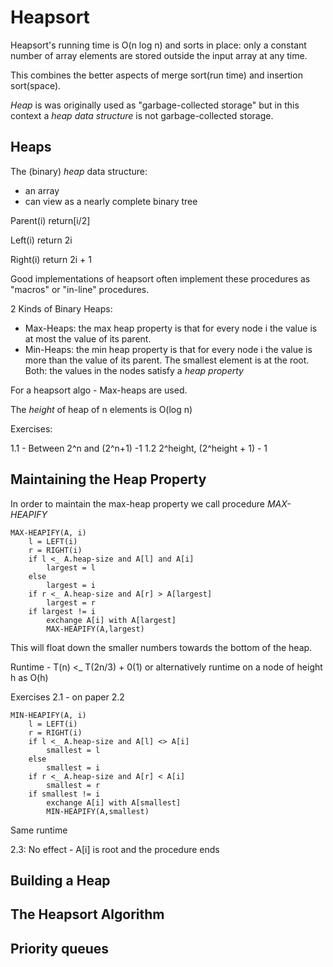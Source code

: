 # Heapsort 
Heapsort's running time is O(n log n) and sorts in place: only a constant number of array elements are stored outside the input array at any time.

This combines the better aspects of merge sort(run time) and insertion sort(space).

*Heap* is was originally used as "garbage-collected storage" but in this context a *heap data structure* is not garbage-collected storage. 

## Heaps
The (binary) *heap* data structure:
- an array
- can view as a nearly complete binary tree

Parent(i)
return[i/2]

Left(i)
return 2i

Right(i)
return 2i + 1

Good implementations of heapsort often implement these procedures as "macros" or "in-line" procedures.

2 Kinds of Binary Heaps:
- Max-Heaps: the max heap property is that for every node i the value is at most the value of its parent.       
- Min-Heaps: the min heap property is that for every node i the value is more than the value of its parent. The smallest element is at the root.
Both: the values in the nodes satisfy a *heap property*

For a heapsort algo - Max-heaps are used. 

The *height* of heap of n elements is O(log n)

Exercises:

1.1 - Between 2^n and (2^n+1) -1
1.2 2^height, (2^height + 1) - 1

## Maintaining the Heap Property
In order to maintain the max-heap property we call procedure *MAX-HEAPIFY* 

```
MAX-HEAPIFY(A, i)
    l = LEFT(i)
    r = RIGHT(i)
    if l <_ A.heap-size and A[l] and A[i]
        largest = l
    else 
        largest = i
    if r <_ A.heap-size and A[r] > A[largest]
        largest = r
    if largest != i
        exchange A[i] with A[largest]
        MAX-HEAPIFY(A,largest)
```

This will float down the smaller numbers towards the bottom of the heap.

Runtime - T(n) <_ T(2n/3) + 0(1) or alternatively runtime on a node of height h as O(h)

Exercises
2.1 - on paper
2.2 
```
MIN-HEAPIFY(A, i)
    l = LEFT(i)
    r = RIGHT(i)
    if l <_ A.heap-size and A[l] <> A[i]
        smallest = l
    else 
        smallest = i
    if r <_ A.heap-size and A[r] < A[i]
        smallest = r
    if smallest != i
        exchange A[i] with A[smallest]
        MIN-HEAPIFY(A,smallest)
```
Same runtime

2.3: No effect - A[i] is root and the procedure ends
## Building a Heap

## The Heapsort Algorithm

## Priority queues
